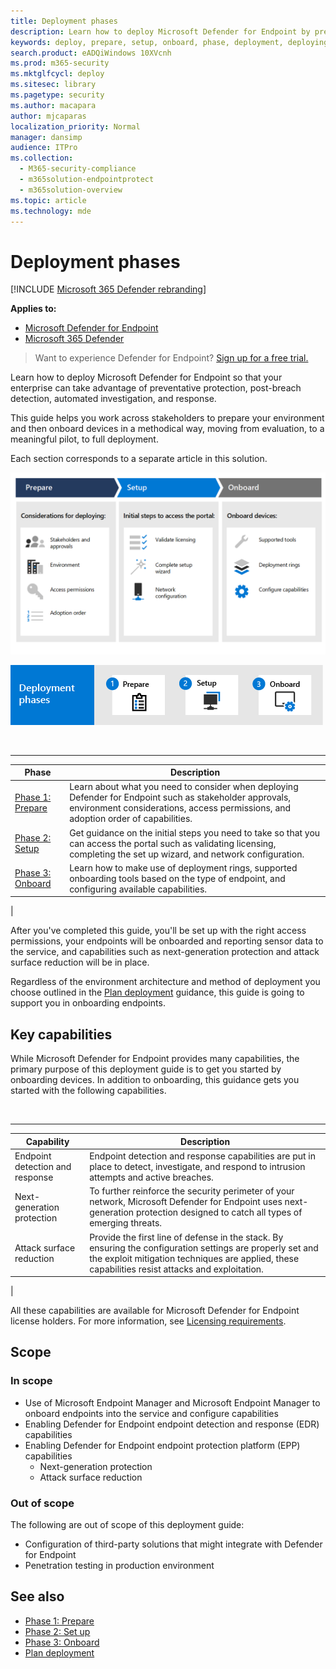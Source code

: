 ```yaml
---
title: Deployment phases
description: Learn how to deploy Microsoft Defender for Endpoint by preparing, setting up, and onboarding endpoints to that service
keywords: deploy, prepare, setup, onboard, phase, deployment, deploying, adoption, configuring
search.product: eADQiWindows 10XVcnh
ms.prod: m365-security
ms.mktglfcycl: deploy
ms.sitesec: library
ms.pagetype: security
ms.author: macapara
author: mjcaparas
localization_priority: Normal
manager: dansimp
audience: ITPro
ms.collection:
  - M365-security-compliance
  - m365solution-endpointprotect
  - m365solution-overview
ms.topic: article
ms.technology: mde
---
```


# Deployment phases

[!INCLUDE [Microsoft 365 Defender rebranding](../../includes/microsoft-defender.md)]

**Applies to:**
- [Microsoft Defender for Endpoint](https://go.microsoft.com/fwlink/p/?linkid=2154037)
- [Microsoft 365 Defender](https://go.microsoft.com/fwlink/?linkid=2118804)

> Want to experience Defender for Endpoint? [Sign up for a free trial.](https://signup.microsoft.com/create-account/signup?products=7f379fee-c4f9-4278-b0a1-e4c8c2fcdf7e&ru=https://aka.ms/MDEp2OpenTrial?ocid=docs-wdatp-assignaccess-abovefoldlink)

Learn how to deploy Microsoft Defender for Endpoint so that your enterprise can take advantage of preventative protection, post-breach detection, automated investigation, and response.

This guide helps you work across stakeholders to prepare your environment and then onboard devices in a methodical way, moving from evaluation, to a meaningful pilot, to full deployment.

Each section corresponds to a separate article in this solution.

![Image of deployment phases with details from table](images/deployment-guide-phases.png)

![Summary of deployment phases: prepare, setup, onboard](images/phase-diagrams/deployment-phases.png)

<br>

****

|Phase|Description|
|---|---|
|[Phase 1: Prepare](prepare-deployment.md)|Learn about what you need to consider when deploying Defender for Endpoint such as stakeholder approvals, environment considerations, access permissions, and adoption order of capabilities.|
|[Phase 2: Setup](production-deployment.md)|Get guidance on the initial steps you need to take so that you can access the portal such as validating licensing, completing the set up wizard, and network configuration.|
|[Phase 3: Onboard](onboarding.md)|Learn how to make use of deployment rings, supported onboarding tools based on the type of endpoint, and configuring available capabilities.|
|

After you've completed this guide, you'll be set up with the right access permissions, your endpoints will be onboarded and reporting sensor data to the service, and capabilities such as next-generation protection and attack surface reduction will be in place.

Regardless of the environment architecture and method of deployment you choose outlined in the [Plan deployment](deployment-strategy.md) guidance, this guide is going to support you in onboarding endpoints.

## Key capabilities

While Microsoft Defender for Endpoint provides many capabilities, the primary purpose of this deployment guide is to get you started by onboarding devices. In addition to onboarding, this guidance gets you started with the following capabilities.

<br>

****

|Capability|Description|
|---|---|
|Endpoint detection and response|Endpoint detection and response capabilities are put in place to detect, investigate, and respond to intrusion attempts and active breaches.|
|Next-generation protection|To further reinforce the security perimeter of your network, Microsoft Defender for Endpoint uses next-generation protection designed to catch all types of emerging threats.|
|Attack surface reduction|Provide the first line of defense in the stack. By ensuring the configuration settings are properly set and the exploit mitigation techniques are applied, these capabilities resist attacks and exploitation.|
|

All these capabilities are available for Microsoft Defender for Endpoint license holders. For more information, see [Licensing requirements](minimum-requirements.md#licensing-requirements).

## Scope

### In scope

- Use of Microsoft Endpoint Manager and Microsoft Endpoint Manager to onboard endpoints into the service and configure capabilities
- Enabling Defender for Endpoint endpoint detection and response (EDR)  capabilities
- Enabling Defender for Endpoint endpoint protection platform (EPP) capabilities
  - Next-generation protection
  - Attack surface reduction

### Out of scope

The following are out of scope of this deployment guide:

- Configuration of third-party solutions that might integrate with Defender for Endpoint
- Penetration testing in production environment

## See also

- [Phase 1: Prepare](prepare-deployment.md)
- [Phase 2: Set up](production-deployment.md)
- [Phase 3: Onboard](onboarding.md)
- [Plan deployment](deployment-strategy.md)

